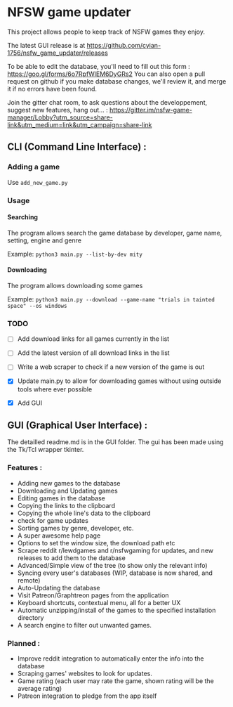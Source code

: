 # NFSW game updater

This project allows people to keep track of NSFW games they enjoy.

The latest GUI release is at https://github.com/cyian-1756/nsfw_game_updater/releases

To be able to edit the database, you'll need to fill out this form : https://goo.gl/forms/6o7RpfWlEM6DyGRs2 You can also open a pull request on github if you make database changes, we'll review it, and merge it if no errors have been found.

Join the gitter chat room, to ask questions about the developpement, suggest new features, hang out... : https://gitter.im/nsfw-game-manager/Lobby?utm_source=share-link&utm_medium=link&utm_campaign=share-link

## CLI (Command Line Interface) :

### Adding a game

Use `add_new_game.py`


### Usage

#### Searching

The program allows search the game database by developer, game name, setting, engine and genre

Example: `python3 main.py --list-by-dev mity`

#### Downloading

The program allows downloading some games

Example: `python3 main.py --download --game-name "trials in tainted space" --os windows`

### TODO

- [ ] Add download links for all games currently in the list

- [ ] Add the latest version of all download links in the list

- [ ] Write a web scraper to check if a new version of the game is out

- [x] Update main.py to allow for downloading games without using outside tools where ever possible

- [x] Add GUI

## GUI (Graphical User Interface) :

The detailled readme.md is in the GUI folder.
The gui has been made using the Tk/Tcl wrapper tkinter.

### Features :

- Adding new games to the database
- Downloading and Updating games
- Editing games in the database
- Copying the links to the clipboard
- Copying the whole line's data to the clipboard
- check for game updates
- Sorting games by genre, developer, etc.
- A super awesome help page
- Options to set the window size, the download path etc
- Scrape reddit r/lewdgames and r/nsfwgaming for updates, and new releases to add them to the database
- Advanced/Simple view of the tree (to show only the relevant info)
- Syncing every user's databases (WIP, database is now shared, and remote)
- Auto-Updating the database
- Visit Patreon/Graphtreon pages from the application
- Keyboard shortcuts, contextual menu, all for a better UX
- Automatic unzipping/install of the games to the specified installation directory
- A search engine to filter out unwanted games.

### Planned :

- Improve reddit integration to automatically enter the info into the database
- Scraping games' websites to look for updates.
- Game rating (each user may rate the game, shown rating will be the average rating)
- Patreon integration to pledge from the app itself
